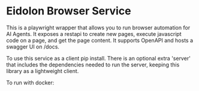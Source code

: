# Eidolon Browser Service
This is a playwright wrapper that allows you to run browser automation for AI Agents. It exposes a restapi to create new 
pages, execute javascript code on a page, and get the page content. It supports OpenAPI and hosts a swagger UI on /docs.

To use this service as a client pip install. There is an optional extra 'server' that includes the dependencies needed 
to run the server, keeping this library as a lightweight client.

To run with docker:
```bash

```
